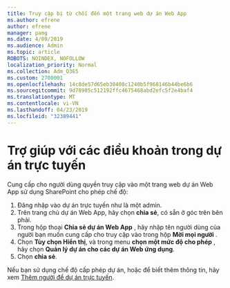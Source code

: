 ```yaml
---
title: Truy cập bị từ chối đến một trang web dự án Web App
ms.author: efrene
author: efrene
manager: pamg
ms.date: 4/09/2019
ms.audience: Admin
ms.topic: article
ROBOTS: NOINDEX, NOFOLLOW
localization_priority: Normal
ms.collection: Adm_O365
ms.custom: 2700001
ms.openlocfilehash: 14c8de57d65eb30408c1240b5f968146b44be6b6
ms.sourcegitcommit: 9d78905c512192ffc4675468abd2efc5f2e4baf4
ms.translationtype: MT
ms.contentlocale: vi-VN
ms.lasthandoff: 04/23/2019
ms.locfileid: "32389441"
---
```

# <a name="help-with-permissions-in-project-online"></a>Trợ giúp với các điều khoản trong dự án trực tuyến

Cung cấp cho người dùng quyền truy cập vào một trang web dự án Web App sử dụng SharePoint cho phép chế độ:

1. Đăng nhập vào dự án trực tuyến như là một admin.
2. Trên trang chủ dự án Web App, hãy chọn **chia sẻ**, có sẵn ở góc trên bên phải.
3. Trong hộp thoại **Chia sẻ dự án Web App** , hãy nhập tên người dùng của người bạn muốn cung cấp cho truy cập vào trong hộp **Mời mọi người** .
4. Chọn **Tùy chọn Hiển thị**, và trong menu **chọn một mức độ cho phép** , hãy chọn **Quản lý dự án cho các dự án Web ứng dụng**.
5. Chọn **chia sẻ**.

Nếu bạn sử dụng chế độ cấp phép dự án, hoặc để biết thêm thông tin, hãy xem [Thêm người để dự án trực tuyến](https://docs.microsoft.com/projectonline/step-2-add-people-to-project-online).


  

